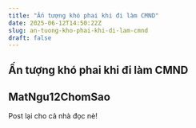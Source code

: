 ```yaml
---
title: "Ấn tượng khó phai khi đi làm CMND"
date: 2025-06-12T14:50:22Z
slug: an-tuong-kho-phai-khi-di-lam-cmnd
draft: false
---
```


## Ấn tượng khó phai khi đi làm CMND

## MatNgu12ChomSao

Post lại cho cả nhà đọc nè!​ ​
	
	
		
​